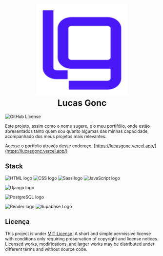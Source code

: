 <h1 align="center">
  <img src="./logo.svg" height="300" width="300" alt="Logo do Portfolio" /><br>
  Lucas Gonc
</h1>

![GitHub License](https://img.shields.io/github/license/LucasGoncSilva/portfolio?labelColor=101010)

Este projeto, assim como o nome sugere, é o meu portifólio, onde estão apresentados tanto quem sou quanto algumas das minhas capacidade, acompanhado dos meus projetos mais relevantes.

Acesse o portfolio através desse endereço: [https://lucasgonc.vercel.app/](https://lucasgonc.vercel.app/)

## Stack

![HTML logo](https://img.shields.io/badge/HTML5-E34F26?style=for-the-badge&logo=html5&logoColor=white)
![CSS logo](https://img.shields.io/badge/CSS3-1572B6?style=for-the-badge&logo=css3&logoColor=white)
![Sass logo](https://img.shields.io/badge/Sass-CC6699?style=for-the-badge&logo=sass&logoColor=white)
![JavaScript logo](https://img.shields.io/badge/JavaScript-323330?style=for-the-badge&logo=javascript&logoColor=F7DF1E)

![Django logo](https://img.shields.io/badge/Django-092E20?style=for-the-badge&logo=django&logoColor=green)

![PostgreSQL logo](https://img.shields.io/badge/PostgreSQL-316192?style=for-the-badge&logo=postgresql&logoColor=white)

![Render logo](https://img.shields.io/badge/Render-46E3B7?style=for-the-badge&logo=render&logoColor=000&color=fff)
![Supabase Logo](https://img.shields.io/badge/Supabase-181818?style=for-the-badge&logo=supabase&logoColor=3ecf8e)

## Licença

This project is under [MIT License](https://choosealicense.com/licenses/mit/). A short and simple permissive license with conditions only requiring preservation of copyright and license notices. Licensed works, modifications, and larger works may be distributed under different terms and without source code.
